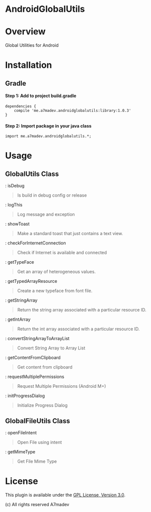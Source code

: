 AndroidGlobalUtils
===================

# Overview

Global Utilities for Android

# Installation

## Gradle

#### Step 1: Add to project build.gradle

    dependencies {
        compile 'me.a7madev.androidglobalutils:library:1.0.3'
    }

#### Step 2: Import package in your java class

    import me.a7madev.androidglobalutils.*;

# Usage

GlobalUtils Class
----------

:   isDebug
> Is build in debug config or release

:   logThis
> Log message and exception

:   showToast
> Make a standard toast that just contains a text view.

:   checkForInternetConnection
> Check if Internet is available and connected

:   getTypeFace
> Get an array of heterogeneous values.

:   getTypedArrayResource
> Create a new typeface from font file.

:   getStringArray
> Return the string array associated with a particular resource ID.

:   getIntArray
> Return the int array associated with a particular resource ID.

:   convertStringArrayToArrayList
> Convert String Array to Array List

:   getContentFromClipboard
> Get content from clipboard

:  requestMultiplePermissions
> Request Multiple Permissions (Android M+)

:  initProgressDialog
> Initialize Progress Dialog

GlobalFileUtils Class
----------

:   openFileIntent
> Open File using intent

:   getMimeType
> Get File Mime Type



# License
This plugin is available under the [GPL License, Version 3.0](http://www.gnu.org/licenses/gpl-3.0.en.html).

(c) All rights reserved A7madev